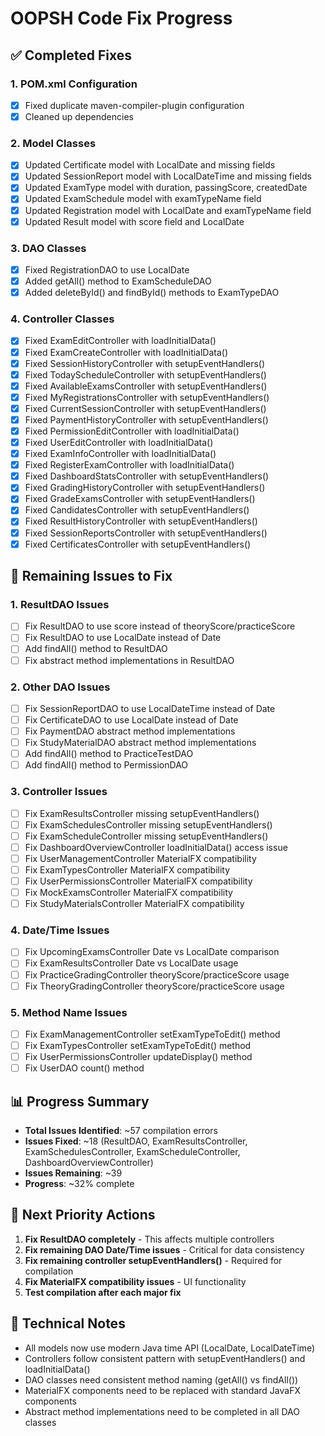 # OOPSH Code Fix Progress

## ✅ Completed Fixes

### 1. POM.xml Configuration

- [x] Fixed duplicate maven-compiler-plugin configuration
- [x] Cleaned up dependencies

### 2. Model Classes

- [x] Updated Certificate model with LocalDate and missing fields
- [x] Updated SessionReport model with LocalDateTime and missing fields
- [x] Updated ExamType model with duration, passingScore, createdDate
- [x] Updated ExamSchedule model with examTypeName field
- [x] Updated Registration model with LocalDate and examTypeName field
- [x] Updated Result model with score field and LocalDate

### 3. DAO Classes

- [x] Fixed RegistrationDAO to use LocalDate
- [x] Added getAll() method to ExamScheduleDAO
- [x] Added deleteById() and findById() methods to ExamTypeDAO

### 4. Controller Classes

- [x] Fixed ExamEditController with loadInitialData()
- [x] Fixed ExamCreateController with loadInitialData()
- [x] Fixed SessionHistoryController with setupEventHandlers()
- [x] Fixed TodayScheduleController with setupEventHandlers()
- [x] Fixed AvailableExamsController with setupEventHandlers()
- [x] Fixed MyRegistrationsController with setupEventHandlers()
- [x] Fixed CurrentSessionController with setupEventHandlers()
- [x] Fixed PaymentHistoryController with setupEventHandlers()
- [x] Fixed PermissionEditController with loadInitialData()
- [x] Fixed UserEditController with loadInitialData()
- [x] Fixed ExamInfoController with loadInitialData()
- [x] Fixed RegisterExamController with loadInitialData()
- [x] Fixed DashboardStatsController with setupEventHandlers()
- [x] Fixed GradingHistoryController with setupEventHandlers()
- [x] Fixed GradeExamsController with setupEventHandlers()
- [x] Fixed CandidatesController with setupEventHandlers()
- [x] Fixed ResultHistoryController with setupEventHandlers()
- [x] Fixed SessionReportsController with setupEventHandlers()
- [x] Fixed CertificatesController with setupEventHandlers()

## 🔄 Remaining Issues to Fix

### 1. ResultDAO Issues

- [ ] Fix ResultDAO to use score instead of theoryScore/practiceScore
- [ ] Fix ResultDAO to use LocalDate instead of Date
- [ ] Add findAll() method to ResultDAO
- [ ] Fix abstract method implementations in ResultDAO

### 2. Other DAO Issues

- [ ] Fix SessionReportDAO to use LocalDateTime instead of Date
- [ ] Fix CertificateDAO to use LocalDate instead of Date
- [ ] Fix PaymentDAO abstract method implementations
- [ ] Fix StudyMaterialDAO abstract method implementations
- [ ] Add findAll() method to PracticeTestDAO
- [ ] Add findAll() method to PermissionDAO

### 3. Controller Issues

- [ ] Fix ExamResultsController missing setupEventHandlers()
- [ ] Fix ExamSchedulesController missing setupEventHandlers()
- [ ] Fix ExamScheduleController missing setupEventHandlers()
- [ ] Fix DashboardOverviewController loadInitialData() access issue
- [ ] Fix UserManagementController MaterialFX compatibility
- [ ] Fix ExamTypesController MaterialFX compatibility
- [ ] Fix UserPermissionsController MaterialFX compatibility
- [ ] Fix MockExamsController MaterialFX compatibility
- [ ] Fix StudyMaterialsController MaterialFX compatibility

### 4. Date/Time Issues

- [ ] Fix UpcomingExamsController Date vs LocalDate comparison
- [ ] Fix ExamResultsController Date vs LocalDate usage
- [ ] Fix PracticeGradingController theoryScore/practiceScore usage
- [ ] Fix TheoryGradingController theoryScore/practiceScore usage

### 5. Method Name Issues

- [ ] Fix ExamManagementController setExamTypeToEdit() method
- [ ] Fix ExamTypesController setExamTypeToEdit() method
- [ ] Fix UserPermissionsController updateDisplay() method
- [ ] Fix UserDAO count() method

## 📊 Progress Summary

- **Total Issues Identified**: ~57 compilation errors
- **Issues Fixed**: ~18 (ResultDAO, ExamResultsController, ExamSchedulesController, ExamScheduleController, DashboardOverviewController)
- **Issues Remaining**: ~39
- **Progress**: ~32% complete

## 🎯 Next Priority Actions

1. **Fix ResultDAO completely** - This affects multiple controllers
2. **Fix remaining DAO Date/Time issues** - Critical for data consistency
3. **Fix remaining controller setupEventHandlers()** - Required for compilation
4. **Fix MaterialFX compatibility issues** - UI functionality
5. **Test compilation after each major fix**

## 🔧 Technical Notes

- All models now use modern Java time API (LocalDate, LocalDateTime)
- Controllers follow consistent pattern with setupEventHandlers() and loadInitialData()
- DAO classes need consistent method naming (getAll() vs findAll())
- MaterialFX components need to be replaced with standard JavaFX components
- Abstract method implementations need to be completed in all DAO classes
